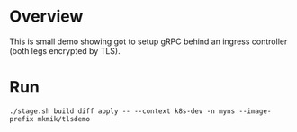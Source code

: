# Overview

This is small demo showing got to setup gRPC behind an ingress controller (both legs encrypted by TLS).

# Run

```
./stage.sh build diff apply -- --context k8s-dev -n myns --image-prefix mkmik/tlsdemo
```
